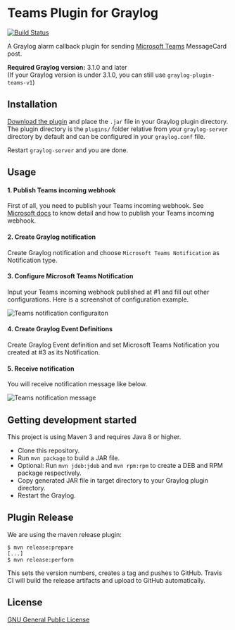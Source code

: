 # Teams Plugin for Graylog

[![Build Status](https://travis-ci.org/hidapple/graylog-plugin-teams.svg?branch=master)](https://travis-ci.org/hidapple/graylog-plugin-teams.svg?branch=master)


A Graylog alarm callback plugin for sending [Microsoft Teams](https://products.office.com/en-us/microsoft-teams/group-chat-software)
MessageCard post.

**Required Graylog version:** 3.1.0 and later  
(If your Graylog version is under 3.1.0, you can still use `graylog-plugin-teams-v1`)

Installation
------------

[Download the plugin](https://github.com/hidapple/graylog-plugin-teams/releases)
and place the `.jar` file in your Graylog plugin directory. The plugin directory
is the `plugins/` folder relative from your `graylog-server` directory by default
and can be configured in your `graylog.conf` file.

Restart `graylog-server` and you are done.

Usage
-----

#### 1. Publish Teams incoming webhook
First of all, you need to publish your Teams incoming webhook. See [Microsoft docs](https://docs.microsoft.com/en-us/microsoftteams/platform/concepts/connectors/connectors-using)
to know detail and how to publish your Teams incoming webhook.

#### 2. Create Graylog notification
Create Graylog notification and choose `Microsoft Teams Notification` as Notification type.

#### 3. Configure Microsoft Teams Notification
Input your Teams incoming webhook published at #1 and fill out other configurations. Here is a screenshot of configuration example.

![Teams notification configuraiton](https://github.com/hidapple/graylog-plugin-teams/blob/master/img/configuration.png)

#### 4. Create Graylog Event Definitions
Create Graylog Event definition and set Microsoft Teams Notification you created at #3 as its Notification.

#### 5. Receive notification
You will receive notification message like below.

![Teams notification message](https://github.com/hidapple/graylog-plugin-teams/blob/master/img/message.png)

Getting development started
---------------------------

This project is using Maven 3 and requires Java 8 or higher.

* Clone this repository.
* Run `mvn package` to build a JAR file.
* Optional: Run `mvn jdeb:jdeb` and `mvn rpm:rpm` to create a DEB and RPM package respectively.
* Copy generated JAR file in target directory to your Graylog plugin directory.
* Restart the Graylog.

Plugin Release
--------------

We are using the maven release plugin:

```
$ mvn release:prepare
[...]
$ mvn release:perform
```

This sets the version numbers, creates a tag and pushes to GitHub. Travis CI will build the release artifacts and upload to GitHub automatically.

License
-------

[GNU General Public License](https://github.com/hidapple/graylog-plugin-teams/blob/master/LICENSE)
